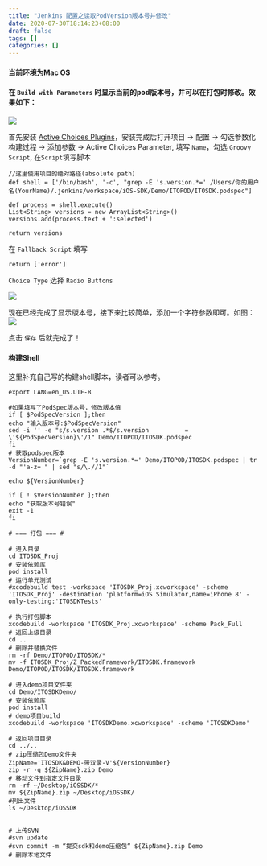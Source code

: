 ```yaml
---
title: "Jenkins 配置之读取PodVersion版本号并修改"
date: 2020-07-30T18:14:23+08:00
draft: false
tags: []
categories: []
---
```



#### 当前环境为Mac OS

#### 在 `Build with Parameters` 时显示当前的pod版本号，并可以在打包时修改。效果如下：

![](/images/15960917465536.jpg)

首先安装 [Active Choices Plugins](https://plugins.jenkins.io/uno-choice/)，安装完成后打开项目 -> 配置 -> 勾选参数化构建过程 -> 添加参数 -> Active Choices Parameter, 填写 `Name`，勾选 `Groovy Script`, 在`Script`填写脚本

```text
//这里使用项目的绝对路径(absolute path)
def shell = ['/bin/bash', '-c', "grep -E 's.version.*=' /Users/你的用户名(YourName)/.jenkins/workspace/iOS-SDK/Demo/ITOPOD/ITOSDK.podspec"]

def process = shell.execute()
List<String> versions = new ArrayList<String>()
versions.add(process.text + ':selected')

return versions
```

在 `Fallback Script` 填写

```text
return ['error']
```

`Choice Type` 选择 `Radio Buttons`

![](/images/15960900655226.jpg)

现在已经完成了显示版本号，接下来比较简单，添加一个字符参数即可。如图：  
![](/images/15960903221998.jpg)

点击 `保存` 后就完成了！

#### 构建Shell

这里补充自己写的构建shell脚本，读者可以参考。

```text
export LANG=en_US.UTF-8

#如果填写了PodSpec版本号，修改版本值
if [ $PodSpecVersion ];then
echo "输入版本号:$PodSpecVersion"
sed -i '' -e "s/s.version .*$/s.version          = \'${PodSpecVersion}\'/1" Demo/ITOPOD/ITOSDK.podspec
fi
# 获取podspec版本
VersionNumber=`grep -E 's.version.*=' Demo/ITOPOD/ITOSDK.podspec | tr -d "'a-z= " | sed "s/\.//1"`

echo ${VersionNumber}

if [ ! $VersionNumber ];then
echo "获取版本号错误"
exit -1
fi

# === 打包 === #

# 进入目录
cd ITOSDK_Proj
# 安装依赖库
pod install
# 运行单元测试
#xcodebuild test -workspace 'ITOSDK_Proj.xcworkspace' -scheme 'ITOSDK_Proj' -destination 'platform=iOS Simulator,name=iPhone 8' -only-testing:'ITOSDKTests'

# 执行打包脚本
xcodebuild -workspace 'ITOSDK_Proj.xcworkspace' -scheme Pack_Full
# 返回上级目录
cd ..
# 删除并替换文件
rm -rf Demo/ITOPOD/ITOSDK/* 
mv -f ITOSDK_Proj/Z_PackedFramework/ITOSDK.framework Demo/ITOPOD/ITOSDK/ITOSDK.framework

# 进入demo项目文件夹
cd Demo/ITOSDKDemo/
# 安装依赖库
pod install
# demo项目build
xcodebuild -workspace 'ITOSDKDemo.xcworkspace' -scheme 'ITOSDKDemo'

# 返回项目目录
cd ../..
# zip压缩包Demo文件夹
ZipName='ITOSDK&DEMO-带双录-V'${VersionNumber}
zip -r -q ${ZipName}.zip Demo
# 移动文件到指定文件目录
rm -rf ~/Desktop/iOSSDK/*
mv ${ZipName}.zip ~/Desktop/iOSSDK/
#列出文件
ls ~/Desktop/iOSSDK


# 上传SVN
#svn update
#svn commit -m “提交sdk和demo压缩包“ ${ZipName}.zip Demo
# 删除本地文件

```
